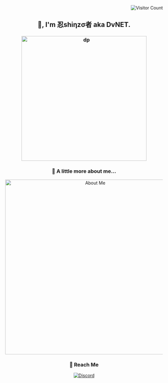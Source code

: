 <!DOCTYPE html>
<div align='right'> <img src="https://komarev.com/ghpvc/?username=Pahasara&color=blue" alt="Visitor Count"> </div>
<!-- ---------------------------------------------------------------------------------------------------- -->
<div align="center">
    <h2>🔐, I'm 忍shiηzσ者 aka DvNET.</h2>
    <h3>
        <img src="https://github.com/user-attachments/assets/81ac5e92-092c-4126-b797-f586f5372122" alt="dp" width="400px">
    </h3>
</div>
<!-- ---------------------------------------------------------------------------------------------------- -->

<div align="center">
    <h3 style="padding:0;"><b>👻 A little more about me...</b></h3>
    <img src="https://github.com/user-attachments/assets/c04ba673-2142-4fb6-a760-fbf418f9c901" alt="About Me"
        width="560">
</div>
<!-- ---------------------------------------------------------------------------------------------------- -->
<div align="center">
    <h3 style="padding:0;">💬 Reach Me</h3>
    <a href="https://discord.com/users/1083102293496451108">
        <img src="https://img.shields.io/badge/Discord-%235865F2.svg?style=for-the-badge&logo=discord&logoColor=white" alt="Discord">
    </a>
</div>
